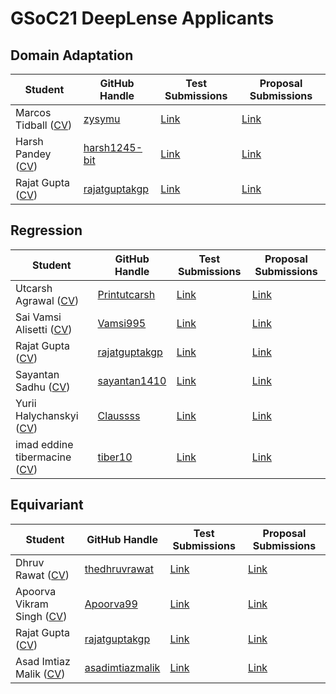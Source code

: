 # GSoC21 DeepLense Applicants

## Domain Adaptation

| Student                 | GitHub Handle                                               | Test Submissions                                                           | Proposal Submissions | 
| ----------------------- | ----------------------------------------------------------- | -------------------------------------------------------------------------- | -------------------- |
| Marcos Tidball ([CV](https://github.com/ML4SCI/GSoC_Solutions/blob/main/DeepLense/CV/Domain%20Adaptation/Marcos%20Tidball.pdf))       | [zysymu](https://github.com/zysymu)                         | [Link](https://github.com/zysymu/ml4sci) | [Link](https://github.com/ML4SCI/GSoC_Solutions/blob/main/DeepLense/Proposals/Domain%20Adaptation/Marcos%20Tidball.pdf) |
| Harsh Pandey ([CV](https://github.com/ML4SCI/GSoC_Solutions/blob/main/DeepLense/CV/Domain%20Adaptation/Harsh%20Pandey.pdf))           | [harsh1245-bit](https://github.com/harsh1245-bit)           | [Link](https://github.com/harsh1245-bit/ML4SCI-GSoC-2021)      | [Link](https://github.com/ML4SCI/GSoC_Solutions/blob/main/DeepLense/Proposals/Domain%20Adaptation/Harsh%20Pandey.pdf) | 
| Rajat Gupta ([CV](https://github.com/ML4SCI/GSoC_Solutions/blob/main/DeepLense/CV/Domain%20Adaptation/Rajat%20Gupta.pdf))            | [rajatguptakgp](https://github.com/rajatguptakgp)           | [Link](https://github.com/rajatguptakgp/gsoc21_deeplense)      | [Link](https://github.com/ML4SCI/GSoC_Solutions/blob/main/DeepLense/Proposals/Domain%20Adaptation/Rajat%20Gupta.pdf) |

## Regression

| Student                 | GitHub Handle                                          | Test Submissions                                                             | Proposal Submissions | 
| ----------------------- | ------------------------------------------------------ |----------------------------------------------------------------------------- | -------------------- |
| Utcarsh Agrawal ([CV](https://github.com/ML4SCI/GSoC_Solutions/blob/main/DeepLense/CV/Regression/Utcarsh%20Agrawal.pdf))        | [Printutcarsh](https://github.com/Printutcarsh)        | [Link](https://github.com/Printutcarsh/GSoC-DeepLense-Task)   | [Link](https://github.com/ML4SCI/GSoC_Solutions/blob/main/DeepLense/Proposals/Regression/Utcarsh%20Agrawal.pdf) |
| Sai Vamsi Alisetti ([CV](https://github.com/ML4SCI/GSoC_Solutions/blob/main/DeepLense/CV/Regression/Alisetti%20Sai%20Vamsi.pdf))     | [Vamsi995](https://github.com/Vamsi995)                | [Link](https://github.com/Vamsi995/Deep-Regression-Techniques-for-Decoding-Dark-Matter-with-Strong-Gravitational-Lensing) | [Link](https://github.com/ML4SCI/GSoC_Solutions/blob/main/DeepLense/Proposals/Regression/Alisetti%20Sai%20Vamsi.pdf) |
| Rajat Gupta ([CV](https://github.com/ML4SCI/GSoC_Solutions/blob/main/DeepLense/CV/Regression/Rajat%20Gupta.pdf))            | [rajatguptakgp](https://github.com/rajatguptakgp)      | [Link](https://github.com/rajatguptakgp/gsoc21_deeplense)        | [Link](https://github.com/ML4SCI/GSoC_Solutions/blob/main/DeepLense/Proposals/Regression/Rajat%20Gupta.pdf) |
| Sayantan Sadhu ([CV](https://github.com/ML4SCI/GSoC_Solutions/blob/main/DeepLense/CV/Regression/Sayantan%20Sadhu.pdf))         | [sayantan1410](https://github.com/sayantan1410)        | [Link](https://github.com/sayantan1410/Deeplense-evaluation-task-GSoC-2021-) | [Link](https://github.com/ML4SCI/GSoC_Solutions/blob/main/DeepLense/Proposals/Regression/Sayantan%20Sadhu.pdf) |
| Yurii Halychanskyi ([CV](https://github.com/ML4SCI/GSoC_Solutions/blob/main/DeepLense/CV/Regression/Yurii%20Halychanskyi.pdf))     | [Claussss](https://github.com/Claussss)                | [Link](https://github.com/Claussss/GSoC_evaluation_tests)   | [Link](https://github.com/ML4SCI/GSoC_Solutions/blob/main/DeepLense/Proposals/Regression/Yurii%20Halychanskyi.pdf) |
| imad eddine tibermacine ([CV](https://github.com/ML4SCI/GSoC_Solutions/blob/main/DeepLense/CV/Regression/Imad%20Eddine%20Tibermacine.pdf)) | [tiber10](https://github.com/tiber10)                  | [Link](https://github.com/tiber10/Machine-Learning-For-Science) | [Link](https://github.com/ML4SCI/GSoC_Solutions/blob/main/DeepLense/Proposals/Regression/Imad.pdf) | 

## Equivariant

| Student                 | GitHub Handle                                         | Test Submissions                                                                  | Proposal Submissions | 
| ----------------------- | ----------------------------------------------------- | --------------------------------------------------------------------------------- | -------------------- |
| Dhruv Rawat ([CV](https://github.com/ML4SCI/GSoC_Solutions/blob/main/DeepLense/CV/Equivariant/Dhruv%20Rawat.pdf))            | [thedhruvrawat](https://github.com/thedhruvrawat)     | [Link](https://github.com/thedhruvrawat/DeepLense)             | [Link](https://github.com/ML4SCI/GSoC_Solutions/blob/main/DeepLense/Proposals/Equivariant/Dhruv%20Rawat.pdf) |
| Apoorva Vikram Singh ([CV](https://github.com/ML4SCI/GSoC_Solutions/blob/main/DeepLense/CV/Equivariant/Apoorva%20V%20Singh.pdf))   | [Apoorva99](https://github.com/Apoorva99)             | [Link](https://github.com/Apoorva99/GSoC-2021-DeepLens)  | [Link](https://github.com/ML4SCI/GSoC_Solutions/blob/main/DeepLense/Proposals/Equivariant/Apoorva%20V%20Singh.pdf) |
| Rajat Gupta ([CV](https://github.com/ML4SCI/GSoC_Solutions/blob/main/DeepLense/CV/Equivariant/Rajat%20Gupta.pdf))            | [rajatguptakgp](https://github.com/rajatguptakgp)     | [Link](https://github.com/rajatguptakgp/gsoc21_deeplense)      | [Link](https://github.com/ML4SCI/GSoC_Solutions/blob/main/DeepLense/Proposals/Equivariant/Rajat%20Gupta.pdf) |
| Asad Imtiaz Malik ([CV](https://github.com/ML4SCI/GSoC_Solutions/blob/main/DeepLense/CV/Equivariant/Asad.pdf))      | [asadimtiazmalik](https://github.com/asadimtiazmalik) | [Link](https://github.com/asadimtiazmalik/ML4SCI--Solution-Repository/) | [Link](https://github.com/ML4SCI/GSoC_Solutions/blob/main/DeepLense/Proposals/Equivariant/Asad.pdf) |
                                                                           
